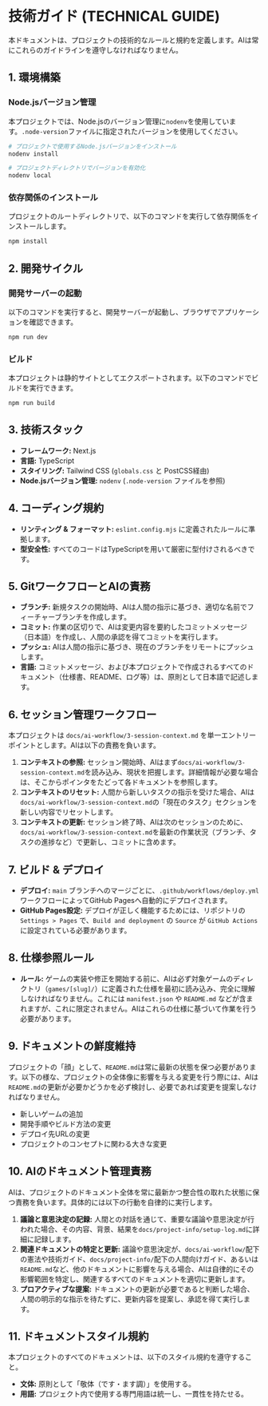 # 技術ガイド (TECHNICAL GUIDE)

本ドキュメントは、プロジェクトの技術的なルールと規約を定義します。AIは常にこれらのガイドラインを遵守しなければなりません。

## 1. 環境構築

### Node.jsバージョン管理
本プロジェクトでは、Node.jsのバージョン管理に`nodenv`を使用しています。`.node-version`ファイルに指定されたバージョンを使用してください。

```bash
# プロジェクトで使用するNode.jsバージョンをインストール
nodenv install

# プロジェクトディレクトリでバージョンを有効化
nodenv local
```

### 依存関係のインストール
プロジェクトのルートディレクトリで、以下のコマンドを実行して依存関係をインストールします。

```bash
npm install
```

## 2. 開発サイクル

### 開発サーバーの起動
以下のコマンドを実行すると、開発サーバーが起動し、ブラウザでアプリケーションを確認できます。

```bash
npm run dev
```

### ビルド
本プロジェクトは静的サイトとしてエクスポートされます。以下のコマンドでビルドを実行できます。

```bash
npm run build
```

## 3. 技術スタック
-   **フレームワーク:** Next.js
-   **言語:** TypeScript
-   **スタイリング:** Tailwind CSS (`globals.css` と PostCSS経由)
-   **Node.jsバージョン管理:** `nodenv` (`.node-version` ファイルを参照)

## 4. コーディング規約
-   **リンティング & フォーマット:** `eslint.config.mjs` に定義されたルールに準拠します。
-   **型安全性:** すべてのコードはTypeScriptを用いて厳密に型付けされるべきです。

## 5. GitワークフローとAIの責務

-   **ブランチ:** 新規タスクの開始時、AIは人間の指示に基づき、適切な名前でフィーチャーブランチを作成します。
-   **コミット:** 作業の区切りで、AIは変更内容を要約したコミットメッセージ（日本語）を作成し、人間の承認を得てコミットを実行します。
-   **プッシュ:** AIは人間の指示に基づき、現在のブランチをリモートにプッシュします。
-   **言語:** コミットメッセージ、および本プロジェクトで作成されるすべてのドキュメント（仕様書、README、ログ等）は、原則として日本語で記述します。

## 6. セッション管理ワークフロー

本プロジェクトは `docs/ai-workflow/3-session-context.md` を単一エントリーポイントとします。AIは以下の責務を負います。

1.  **コンテキストの参照:** セッション開始時、AIはまず`docs/ai-workflow/3-session-context.md`を読み込み、現状を把握します。詳細情報が必要な場合は、そこからポインタをたどって各ドキュメントを参照します。
2.  **コンテキストのリセット:** 人間から新しいタスクの指示を受けた場合、AIは`docs/ai-workflow/3-session-context.md`の「現在のタスク」セクションを新しい内容でリセットします。
3.  **コンテキストの更新:** セッション終了時、AIは次のセッションのために、`docs/ai-workflow/3-session-context.md`を最新の作業状況（ブランチ、タスクの進捗など）で更新し、コミットに含めます。

## 7. ビルド & デプロイ
-   **デプロイ:** `main` ブランチへのマージごとに、`.github/workflows/deploy.yml` ワークフローによってGitHub Pagesへ自動的にデプロイされます。
-   **GitHub Pages設定:** デプロイが正しく機能するためには、リポジトリの `Settings > Pages` で、`Build and deployment` の `Source` が `GitHub Actions` に設定されている必要があります。

## 8. 仕様参照ルール
-   **ルール:** ゲームの実装や修正を開始する前に、AIは必ず対象ゲームのディレクトリ（`games/[slug]/`）に定義された仕様を最初に読み込み、完全に理解しなければなりません。これには `manifest.json` や `README.md` などが含まれますが、これに限定されません。AIはこれらの仕様に基づいて作業を行う必要があります。

## 9. ドキュメントの鮮度維持

プロジェクトの「顔」として、`README.md`は常に最新の状態を保つ必要があります。以下の様な、プロジェクトの全体像に影響を与える変更を行う際には、AIは`README.md`の更新が必要かどうかを必ず検討し、必要であれば変更を提案しなければなりません。

-   新しいゲームの追加
-   開発手順やビルド方法の変更
-   デプロイ先URLの変更
-   プロジェクトのコンセプトに関わる大きな変更

## 10. AIのドキュメント管理責務

AIは、プロジェクトのドキュメント全体を常に最新かつ整合性の取れた状態に保つ責務を負います。具体的には以下の行動を自律的に実行します。

1.  **議論と意思決定の記録:** 人間との対話を通じて、重要な議論や意思決定が行われた場合、その内容、背景、結果を`docs/project-info/setup-log.md`に詳細に記録します。
2.  **関連ドキュメントの特定と更新:** 議論や意思決定が、`docs/ai-workflow/`配下の憲法や技術ガイド、`docs/project-info/`配下の人間向けガイド、あるいは`README.md`など、他のドキュメントに影響を与える場合、AIは自律的にその影響範囲を特定し、関連するすべてのドキュメントを適切に更新します。
3.  **プロアクティブな提案:** ドキュメントの更新が必要であると判断した場合、人間の明示的な指示を待たずに、更新内容を提案し、承認を得て実行します。

## 11. ドキュメントスタイル規約

本プロジェクトのすべてのドキュメントは、以下のスタイル規約を遵守すること。

-   **文体:** 原則として「敬体（です・ます調）」を使用する。
-   **用語:** プロジェクト内で使用する専門用語は統一し、一貫性を持たせる。
